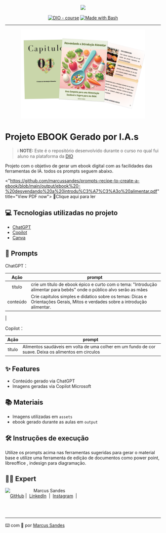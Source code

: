 <p align="center">
    <img width="100" src=".github/assets/banner.png">
</p>


<p align="center">
<a href="https://dio.me/"><img src="https://img.shields.io/badge/DIO-Course-28DA77?logo=youtube" alt="DIO - course"></a>
<a href="https://www.gnu.org/software/bash/" title="Go to Bash homepage"><img src="https://img.shields.io/badge/Prompt-Project-blue?logo=gnu-bash&amp;logoColor=white" alt="Made with Bash"></a></p>

-------


<p align="center">
<img 
    src="./assets/cover.png"
    width="400"  
/>
</p>

# Projeto EBOOK Gerado por I.A.s


 > ℹ️ **NOTE:** Este é o repositório desenvolvido durante o curso no qual fui aluno na plataforma da [DIO](https://dio.me)

Projeto com o objetivo de gerar um ebook digital com as facilidades das ferramentas de IA. todos os prompts
seguem abaixo.

<"https://github.com/marcussandes/prompts-recipe-to-create-a-ebook/blob/main/output/ebook%20-%20desvendando%20a%20introdu%C3%A7%C3%A3o%20alimentar.pdf" title="View PDF now"> 📕Clique aqui para ler</a>

## 💻 Tecnologias utilizadas no projeto

- [ChatGPT](https://chat.openai.com/) 
- [Copilot](https://copilot.microsoft.com/)
- [Canva](https://www.canva.com/)

## 🧠 Prompts


ChatGPT：

|   Ação   | prompt                                                                                                                                                                                                                                                                         |
| :------: | ------------------------------------------------------------------------------------------------------------------------------------------------------------------------------------------------------------------------------------------------------------------------------ |
|  título  | crie um titulo de ebook épico e curto com o tema: "Introdução alimentar para bebês" onde o público alvo serão as mães                                                        |
| conteúdo | Crie capitulos simples e didatico sobre os temas: Dicas e Orientações Gerais, Mitos e verdades sobre a introdução alimentar.
 |


Copilot：

|  Ação  | prompt                                                                                 |
| :----: | -------------------------------------------------------------------------------------- |
| título | Alimentos saudáveis em volta de uma colher em um fundo de cor suave. Deixa os alimentos em circulos |

## ✨ Features

- Conteúdo gerado via ChatGPT
- Imagens geradas via Copilot Microsoft
## 📚 Materiais

- Imagens utilizadas em `assets`
- ebook gerado durante as aulas em `output`

## 🛠️ Instruções de execução

Utilize os prompts acima nas ferramentas sugeridas para gerar o material base e utilize uma ferramenta de edição de documentos como power point, libreoffice , indesign para diagramação.

## 👨‍💻 Expert

<p>
    <img 
      align=left 
      margin=10 
      width=80 
      src="https://avatars.githubusercontent.com/u/157069387?s=400&u=f32358f0f263f47a912adf8e93a46c38cd47fffe&v=4"
    />
    <p>&nbsp&nbsp&nbspMarcus Sandes<br>
    &nbsp&nbsp&nbsp
    <a href="https://github.com/marcussandes">
    GitHub</a>&nbsp;|&nbsp;
    <a href="https://www.linkedin.com/in/marcus-sandes/">LinkedIn</a>
&nbsp;|&nbsp;
    <a href="https://www.instagram.com/marksandes/">
    Instagram</a>
&nbsp;|&nbsp;</p>
</p>
<br/><br/>
<p>

---

⌨️ com 💜 por [Marcus Sandes](https://github.com/marcussandes)
